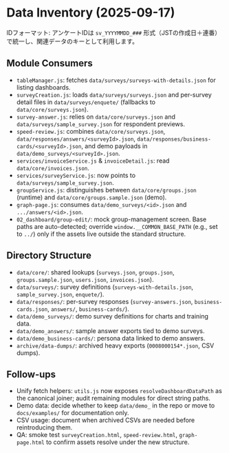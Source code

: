 # Data Inventory (2025-09-17)
IDフォーマット: アンケートIDは `sv_YYYYMMDD_###` 形式（JSTの作成日＋連番）で統一し、関連データのキーとして利用します。
## Module Consumers
- `tableManager.js`: fetches `data/surveys/surveys-with-details.json` for listing dashboards.
- `surveyCreation.js`: loads `data/surveys/surveys.json` and per-survey detail files in `data/surveys/enquete/` (fallbacks to `data/core/surveys.json`).
- `survey-answer.js`: relies on `data/core/surveys.json` and `data/surveys/sample_survey.json` for respondent previews.
- `speed-review.js`: combines `data/core/surveys.json`, `data/responses/answers/<surveyId>.json`, `data/responses/business-cards/<surveyId>.json`, and demo payloads in `data/demo_surveys/<surveyId>.json`.
- `services/invoiceService.js` & `invoiceDetail.js`: read `data/core/invoices.json`.
- `services/surveyService.js`: now points to `data/surveys/sample_survey.json`.
- `groupService.js`: distinguishes between `data/core/groups.json` (runtime) and `data/core/groups.sample.json` (demo).
- `graph-page.js`: consumes `data/demo_surveys/<id>.json` and `.../answers/<id>.json`.
-  `02_dashboard/group-edit/`: mock group-management screen. Base paths are auto-detected; override `window.__COMMON_BASE_PATH` (e.g., set to `../`) only if the assets live outside the standard structure. 
## Directory Structure
- `data/core/`: shared lookups (`surveys.json`, `groups.json`, `groups.sample.json`, `users.json`, `invoices.json`).
- `data/surveys/`: survey definitions (`surveys-with-details.json`, `sample_survey.json`, `enquete/`).
- `data/responses/`: per-survey responses (`survey-answers.json`, `business-cards.json`, `answers/`, `business-cards/`).
- `data/demo_surveys/`: demo survey definitions for charts and training data.
- `data/demo_answers/`: sample answer exports tied to demo surveys.
- `data/demo_business-cards/`: persona data linked to demo answers.
- `archive/data-dumps/`: archived heavy exports (`0008000154*.json`, CSV dumps).
## Follow-ups
- Unify fetch helpers: `utils.js` now exposes `resolveDashboardDataPath` as the canonical joiner; audit remaining modules for direct string paths.
- Demo data: decide whether to keep `data/demo_` in the repo or move to `docs/examples/` for documentation only.
- CSV usage: document when archived CSVs are needed before reintroducing them.
- QA: smoke test `surveyCreation.html`, `speed-review.html`, `graph-page.html` to confirm assets resolve under the new structure.